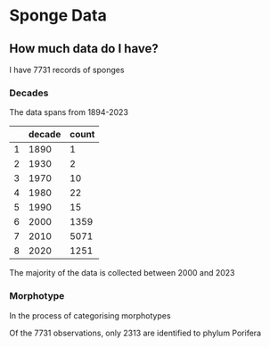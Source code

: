# Sponge Data

## How much data do I have?
I have 7731 records of sponges 

### Decades
The data spans from 1894-2023


| |decade|count
--|------|------
1 | 1890 |  1
2 | 1930 |  2
3 | 1970 | 10
4 | 1980 | 22
5 | 1990 | 15
6 | 2000 | 1359
7 | 2010 | 5071
8 | 2020 |1251

The majority of the data is collected between 2000 and 2023

### Morphotype
In the process of categorising morphotypes 

Of the 7731 observations, only 2313 are identified to phylum Porifera


